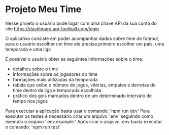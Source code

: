# Projeto Meu Time

Nesse projeto o usuário pode logar com uma chave API da sua conta do site https://dashboard.api-football.com/login

O aplicativo consiste em poder acompanhar dados sobre time de futebol, para o usuário escolher um time ele precisa primeiro escolher um país, uma temporada e uma liga

É possível o usuário obter as seguintes informações sobre o time:

- detalhes sobre o time
- informações sobre os jogadores do time
- formações mais utilizadas da temporada
- tabela que exibe o número de jogos, vitórias, empates e derrotas do time dentro da liga e temporada escolhida
- gráfico dos gols marcados dentro de um determinado intervalo de tempo nos jogos

Para executar a aplicação basta usar o comando: 'npm run dev'
Para executar os testes é necessário criar um arquivo '.env' seguindo como exemplo o arquivo '.env.example.' Após criar o arquivo .env basta executar o comando: 'npm run test'
